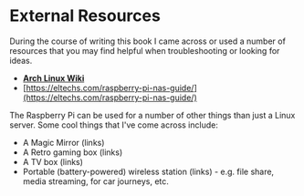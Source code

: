 # External Resources

During the course of writing this book I came across or used a number of resources that you may find helpful when troubleshooting or looking for ideas.

* [**Arch Linux Wiki**](https://wiki.archlinux.org "The single best resource for Linux-based operating systems!")
* [https://eltechs.com/raspberry-pi-nas-guide/](https://eltechs.com/raspberry-pi-nas-guide/)

The Raspberry Pi can be used for a number of other things than just a Linux server. Some cool things that I've come across include:

* A Magic Mirror \(links\)
* A Retro gaming box \(links\)
* A TV box \(links\)
* Portable \(battery-powered\) wireless station \(links\) - e.g. file share, media streaming, for car journeys, etc.




